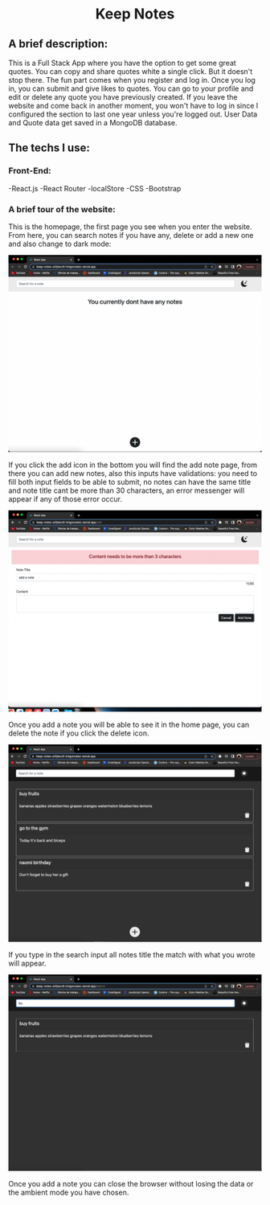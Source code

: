 # <center> Keep Notes </center>

## A brief description: ##
This is a Full Stack App where you have the option to get some great quotes. You can copy and share quotes white a single click. But it doesn't stop there. The fun part comes when you register and log in. Once you log in, you can submit and give likes to quotes. You can go to your profile and edit or delete any quote you have previously created. If you leave the website and come back in another moment, you won't have to log in since I configured the section to last one year unless you're logged out. User Data and Quote data get saved in a MongoDB database.


## The techs I use: ##

### Front-End: ###
-React.js
-React Router
-localStore
-CSS
-Bootstrap


### A brief tour of the website: ###
This is the homepage, the first page you see when you enter the website. From here, you can search notes if you have any, delete or add a new one and also change to dark mode:

![alt text](/src/img/home.png)

If you click the add icon in the bottom you will find the add note page, from there you can add new notes, also this inputs have validations: you need to fill both input fields to be able to submit, no notes can have the same title and note title cant be more than 30 characters, an error messenger will appear if any of those error occur.

![alt text](/src/img/add%20note.png)

Once you add a note you will be able to see it in the home page, you can delete the note if you click the delete icon.

![alt text](/src/img/all%20notes.png)

If you type in the search input all notes title the match with what you wrote will appear.

![alt text](/src/img/search.png)

Once you add a note you can close the browser without losing the data or the ambient mode you have chosen.

